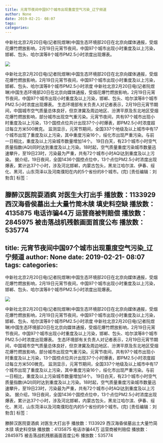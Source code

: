 ```yaml
---
title: 元宵节夜间中国97个城市出现重度空气污染_辽宁频道
author: None
date: 2019-02-21- 08:07
tags: 
categories: 
---
```

中新社北京2月20日电(记者阮煜琳)中国生态环境部20日在北京向媒体通报，受烟花爆竹燃放影响，2月19日元宵节夜间，中国97个城市出现小时重度及以上污染，邯郸、包头、哈尔滨等8个城市PM2.5小时浓度出现爆表。
<!-- more -->
                
<img align="center" border="0" src="http://p2.ifengimg.com/a/2016/0810/204c433878d5cf9size1_w16_h16.png" />
                
            
中新社北京2月20日电(记者阮煜琳)中国生态环境部20日在北京向媒体通报，受烟花爆竹燃放影响，2月19日元宵节夜间，中国97个城市出现小时重度及以上污染，邯郸、包头、哈尔滨等8个城市PM2.5小时浓度
中新社北京2月20日电(记者阮煜琳)中国生态环境部20日在北京向媒体通报，受烟花爆竹燃放影响，2月19日元宵节夜间，中国97个城市出现小时重度及以上污染，邯郸、包头、哈尔滨等8个城市PM2.5小时浓度出现爆表。
生态环境部有关负责人对记者表示，2月19日元宵节期间，中国城市空气质量总体良好，但京津冀及周边地区、汾渭平原及东北地区受烟花爆竹燃放影响，部分城市出现空气重污染。元宵节夜间，共有97个城市出现小时重度及以上污染，13个国控点位共计出现37个小时爆表，即PM2.5小时浓度超过每立方米500微克。
监测显示，元宵节期间，全国337个地级及以上城市中有17个城市出现了重度及以上污染，其中重度污染16个，绥化市出现严重污染。与前一日相比，重度及以上污染城市数量增加14个。
19日白天，有23个城市小时空气质量指数(AQI)同时达到重度及以上污染。18时起，空气质量重度污染城市数量迅速攀升，至19日23时，污染最为严重，共有72个城市小时AQI达到重度及以上污染。
据介绍，19日夜间，全国1436个国控点位中，13个点位PM2.5小时浓度出现爆表，累计达37个小时，涉及河北邯郸，内蒙古包头，黑龙江哈尔滨、伊春、绥化、黑河，山东菏泽以及河南濮阳在内的5个省份的8个城市。(完)
[责任编辑：刘勃含]
标签：
 
             
滕醉汉医院耍酒疯 对医生大打出手
播放数：1133929
西汉海昏侯墓出土大量竹简木牍 填史料空缺
播放数：4135875
电话诈骗44万 运营商被判赔偿
播放数：2845975
被击落战机残骸画面首度公布
播放数：535774
---
title: 元宵节夜间中国97个城市出现重度空气污染_辽宁频道
author: None
date: 2019-02-21- 08:07
tags: 
categories: 
---
中新社北京2月20日电(记者阮煜琳)中国生态环境部20日在北京向媒体通报，受烟花爆竹燃放影响，2月19日元宵节夜间，中国97个城市出现小时重度及以上污染，邯郸、包头、哈尔滨等8个城市PM2.5小时浓度出现爆表。
<!-- more -->
                
<img align="center" border="0" src="http://p2.ifengimg.com/a/2016/0810/204c433878d5cf9size1_w16_h16.png" />
                
            
中新社北京2月20日电(记者阮煜琳)中国生态环境部20日在北京向媒体通报，受烟花爆竹燃放影响，2月19日元宵节夜间，中国97个城市出现小时重度及以上污染，邯郸、包头、哈尔滨等8个城市PM2.5小时浓度
中新社北京2月20日电(记者阮煜琳)中国生态环境部20日在北京向媒体通报，受烟花爆竹燃放影响，2月19日元宵节夜间，中国97个城市出现小时重度及以上污染，邯郸、包头、哈尔滨等8个城市PM2.5小时浓度出现爆表。
生态环境部有关负责人对记者表示，2月19日元宵节期间，中国城市空气质量总体良好，但京津冀及周边地区、汾渭平原及东北地区受烟花爆竹燃放影响，部分城市出现空气重污染。元宵节夜间，共有97个城市出现小时重度及以上污染，13个国控点位共计出现37个小时爆表，即PM2.5小时浓度超过每立方米500微克。
监测显示，元宵节期间，全国337个地级及以上城市中有17个城市出现了重度及以上污染，其中重度污染16个，绥化市出现严重污染。与前一日相比，重度及以上污染城市数量增加14个。
19日白天，有23个城市小时空气质量指数(AQI)同时达到重度及以上污染。18时起，空气质量重度污染城市数量迅速攀升，至19日23时，污染最为严重，共有72个城市小时AQI达到重度及以上污染。
据介绍，19日夜间，全国1436个国控点位中，13个点位PM2.5小时浓度出现爆表，累计达37个小时，涉及河北邯郸，内蒙古包头，黑龙江哈尔滨、伊春、绥化、黑河，山东菏泽以及河南濮阳在内的5个省份的8个城市。(完)
[责任编辑：刘勃含]
标签：
 
             
滕醉汉医院耍酒疯 对医生大打出手
播放数：1133929
西汉海昏侯墓出土大量竹简木牍 填史料空缺
播放数：4135875
电话诈骗44万 运营商被判赔偿
播放数：2845975
被击落战机残骸画面首度公布
播放数：535774
